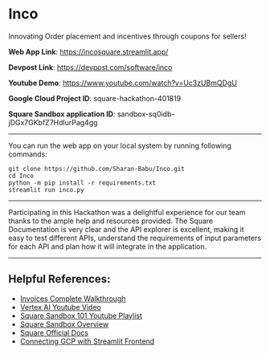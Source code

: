 # Inco
Innovating Order placement and incentives through coupons for sellers!

**Web App Link**: https://incosquare.streamlit.app/

**Devpost Link**: https://devpost.com/software/inco

**Youtube Demo**: https://www.youtube.com/watch?v=Uc3zUBmQDgU

**Google Cloud Project ID**: square-hackathon-401819

**Square Sandbox application ID**: sandbox-sq0idb-jDGx7GKbfZ7HdlurPag4gg

---
You can run the web app on your local system by running following commands:
~~~console
git clone https://github.com/Sharan-Babu/Inco.git
cd Inco
python -m pip install -r requirements.txt
streamlit run inco.py
~~~

---
Participating in this Hackathon was a delightful experience for our team thanks to the ample help and resources provided. The Square Documentation is very clear and the API explorer is excellent, making it easy to test different APIs, understand the requirements of input parameters for each API and plan how it will integrate in the application.

---


## Helpful References:

- [Invoices Complete Walkthrough](https://developer.squareup.com/docs/invoices-api/walkthrough)
- [Vertex AI Youtube Video](https://www.youtube.com/watch?v=I7UiSU96CLc)
- [Square Sandbox 101 Youtube Playlist](https://youtube.com/playlist?list=PLKxvFH5604ZFfDScdkdXQiHcqSmwmGjQb&si=1eCFXuZxjs0ilxSq)
- [Square Sandbox Overview](https://developer.squareup.com/docs/devtools/sandbox/overview)
- [Square Official Docs](https://developer.squareup.com/docs)
- [Connecting GCP with Streamlit Frontend](https://discuss.streamlit.io/t/streamlit-app-authenticate-with-google-cloud-document-ai/45722/3)
